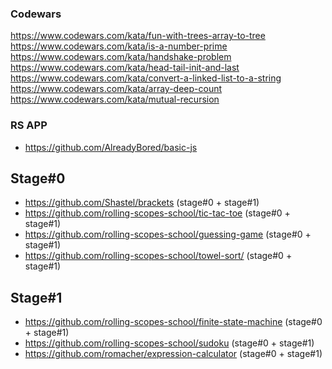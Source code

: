 ### Codewars
https://www.codewars.com/kata/fun-with-trees-array-to-tree
https://www.codewars.com/kata/is-a-number-prime
https://www.codewars.com/kata/handshake-problem
https://www.codewars.com/kata/head-tail-init-and-last
https://www.codewars.com/kata/convert-a-linked-list-to-a-string
https://www.codewars.com/kata/array-deep-count
https://www.codewars.com/kata/mutual-recursion

### RS APP
- https://github.com/AlreadyBored/basic-js

## Stage#0
- https://github.com/Shastel/brackets (stage#0 + stage#1)
- https://github.com/rolling-scopes-school/tic-tac-toe (stage#0 + stage#1)
- https://github.com/rolling-scopes-school/guessing-game (stage#0 + stage#1)
- https://github.com/rolling-scopes-school/towel-sort/ (stage#0 + stage#1)

## Stage#1
- https://github.com/rolling-scopes-school/finite-state-machine (stage#0 + stage#1)
- https://github.com/rolling-scopes-school/sudoku (stage#0 + stage#1)
- https://github.com/romacher/expression-calculator (stage#0 + stage#1)







